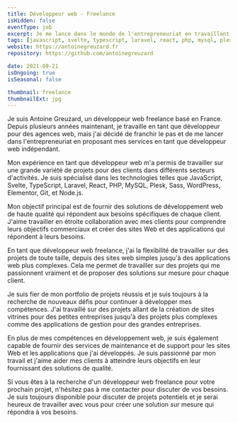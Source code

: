 ```yaml
---
title: Développeur web - Freelance
isHidden: false
eventType: job
excerpt: Je me lance dans le monde de l'entrepreneuriat en travaillant pour des agences web.
tags: [javascript, svelte, typescript, laravel, react, php, mysql, plesk, sass, wordpress, elementor, git, nodedotjs, bootstrap, tailwindcss, phpstorm, roots, netlify, cloudflare]
website: https://antoinegreuzard.fr
repository: https://github.com/antoinegreuzard

date: 2021-09-21
isOngoing: true
isSeasonal: false

thumbnail: freelance
thumbnailExt: jpg
---
```


Je suis Antoine Greuzard, un développeur web freelance basé en France. Depuis plusieurs années maintenant, je travaille
en tant que développeur pour des agences web, mais j'ai décidé de franchir le pas et de me lancer dans l'entrepreneuriat
en proposant mes services en tant que développeur web indépendant.

Mon expérience en tant que développeur web m'a permis de travailler sur une grande variété de projets pour des clients
dans différents secteurs d'activités. Je suis spécialisé dans les technologies telles que JavaScript, Svelte,
TypeScript, Laravel, React, PHP, MySQL, Plesk, Sass, WordPress, Elementor, Git, et Node.js.

Mon objectif principal est de fournir des solutions de développement web de haute qualité qui répondent aux besoins
spécifiques de chaque client. J'aime travailler en étroite collaboration avec mes clients pour comprendre leurs
objectifs commerciaux et créer des sites Web et des applications qui répondent à leurs besoins.

En tant que développeur web freelance, j'ai la flexibilité de travailler sur des projets de toute taille, depuis des
sites web simples jusqu'à des applications web plus complexes. Cela me permet de travailler sur des projets qui me
passionnent vraiment et de proposer des solutions sur mesure pour chaque client.

Je suis fier de mon portfolio de projets réussis et je suis toujours à la recherche de nouveaux défis pour continuer à
développer mes compétences. J'ai travaillé sur des projets allant de la création de sites vitrines pour des petites
entreprises jusqu'à des projets plus complexes comme des applications de gestion pour des grandes entreprises.

En plus de mes compétences en développement web, je suis également capable de fournir des services de maintenance et de
support pour les sites Web et les applications que j'ai développés. Je suis passionné par mon travail et j'aime aider
mes clients à atteindre leurs objectifs en leur fournissant des solutions de qualité.

Si vous êtes à la recherche d'un développeur web freelance pour votre prochain projet, n'hésitez pas à me contacter pour
discuter de vos besoins. Je suis toujours disponible pour discuter de projets potentiels et je serai heureux de
travailler avec vous pour créer une solution sur mesure qui répondra à vos besoins.
